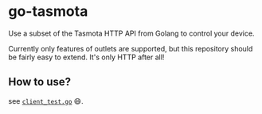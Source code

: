 # go-tasmota

Use a subset of the Tasmota HTTP API from Golang to control your device.

Currently only features of outlets are supported, but this repository should be fairly easy to extend. It's only HTTP after all!

## How to use?

see [`client_test.go`](client_test.go) :smile:.